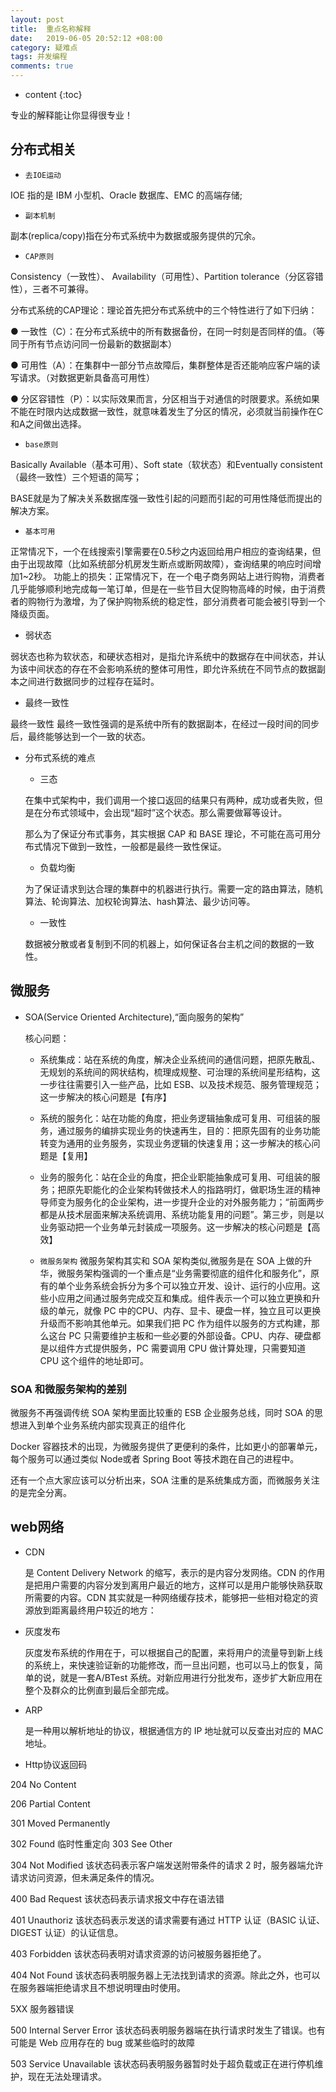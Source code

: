 ```yaml
---
layout: post
title:  重点名称解释
date:   2019-06-05 20:52:12 +08:00
category: 疑难点
tags: 并发编程
comments: true
---
```


* content
{:toc}


专业的解释能让你显得很专业！











## 分布式相关

- `去IOE运动`

 IOE 指的是 IBM 小型机、Oracle 数据库、EMC 的高端存储;

- `副本机制`

 副本(replica/copy)指在分布式系统中为数据或服务提供的冗余。

- `CAP原则`

 Consistency（一致性）、 Availability（可用性）、Partition tolerance（分区容错性），三者不可兼得。

 分布式系统的CAP理论：理论首先把分布式系统中的三个特性进行了如下归纳：

 ● 一致性（C）：在分布式系统中的所有数据备份，在同一时刻是否同样的值。（等同于所有节点访问同一份最新的数据副本）

 ● 可用性（A）：在集群中一部分节点故障后，集群整体是否还能响应客户端的读写请求。（对数据更新具备高可用性）

 ● 分区容错性（P）：以实际效果而言，分区相当于对通信的时限要求。系统如果不能在时限内达成数据一致性，就意味着发生了分区的情况，必须就当前操作在C和A之间做出选择。

- `base原则`

 Basically Available（基本可用）、Soft state（软状态）和Eventually consistent（最终一致性）三个短语的简写；

 BASE就是为了解决关系数据库强一致性引起的问题而引起的可用性降低而提出的解决方案。

 - `基本可用`

 正常情况下，一个在线搜索引擎需要在0.5秒之内返回给用户相应的查询结果，但由于出现故障（比如系统部分机房发生断点或断网故障），查询结果的响应时间增加1~2秒。 功能上的损失：正常情况下，在一个电子商务网站上进行购物，消费者几乎能够顺利地完成每一笔订单，但是在一些节目大促购物高峰的时候，由于消费者的购物行为激增，为了保护购物系统的稳定性，部分消费者可能会被引导到一个降级页面。

 - 弱状态

 弱状态也称为软状态，和硬状态相对，是指允许系统中的数据存在中间状态，并认为该中间状态的存在不会影响系统的整体可用性，即允许系统在不同节点的数据副本之间进行数据同步的过程存在延时。

 - 最终一致性

 最终一致性 最终一致性强调的是系统中所有的数据副本，在经过一段时间的同步后，最终能够达到一个一致的状态。

- 分布式系统的难点

  - 三态

  在集中式架构中，我们调用一个接口返回的结果只有两种，成功或者失败，但是在分布式领域中，会出现“超时”这个状态。那么需要做幂等设计。

  那么为了保证分布式事务，其实根据 CAP 和 BASE 理论，不可能在高可用分布式情况下做到一致性，一般都是最终一致性保证。

  - 负载均衡

  为了保证请求到达合理的集群中的机器进行执行。需要一定的路由算法，随机算法、轮询算法、加权轮询算法、hash算法、最少访问等。

  - 一致性

  数据被分散或者复制到不同的机器上，如何保证各台主机之间的数据的一致性。

## 微服务

- SOA(Service Oriented Architecture),“面向服务的架构”

  核心问题：

  - 系统集成：站在系统的角度，解决企业系统间的通信问题，把原先散乱、无规划的系统间的网状结构，梳理成规整、可治理的系统间星形结构，这一步往往需要引入一些产品，比如 ESB、以及技术规范、服务管理规范；这一步解决的核心问题是【有序】

  - 系统的服务化：站在功能的角度，把业务逻辑抽象成可复用、可组装的服务，通过服务的编排实现业务的快速再生，目的：把原先固有的业务功能转变为通用的业务服务，实现业务逻辑的快速复用；这一步解决的核心问题是【复用】

  - 业务的服务化：站在企业的角度，把企业职能抽象成可复用、可组装的服务；把原先职能化的企业架构转做技术人的指路明灯，做职场生涯的精神导师变为服务化的企业架构，进一步提升企业的对外服务能力；“前面两步都是从技术层面来解决系统调用、系统功能复用的问题”。第三步，则是以业务驱动把一个业务单元封装成一项服务。这一步解决的核心问题是【高效】

  - `微服务架构` 微服务架构其实和 SOA 架构类似,微服务是在 SOA 上做的升华，微服务架构强调的一个重点是“业务需要彻底的组件化和服务化”，原有的单个业务系统会拆分为多个可以独立开发、设计、运行的小应用。这些小应用之间通过服务完成交互和集成。组件表示一个可以独立更换和升级的单元，就像 PC 中的CPU、内存、显卡、硬盘一样，独立且可以更换升级而不影响其他单元。如果我们把 PC 作为组件以服务的方式构建，那么这台 PC 只需要维护主板和一些必要的外部设备。CPU、内存、硬盘都是以组件方式提供服务，PC 需要调用 CPU 做计算处理，只需要知道 CPU 这个组件的地址即可。

### SOA 和微服务架构的差别

  微服务不再强调传统 SOA 架构里面比较重的 ESB 企业服务总线，同时 SOA 的思想进入到单个业务系统内部实现真正的组件化

  Docker 容器技术的出现，为微服务提供了更便利的条件，比如更小的部署单元，每个服务可以通过类似 Node或者 Spring Boot 等技术跑在自己的进程中。

  还有一个点大家应该可以分析出来，SOA 注重的是系统集成方面，而微服务关注的是完全分离。  

## web网络

- CDN

  是 Content Delivery Network 的缩写，表示的是内容分发网络。CDN 的作用是把用户需要的内容分发到离用户最近的地方，这样可以是用户能够快熟获取所需要的内容。CDN 其实就是一种网络缓存技术，能够把一些相对稳定的资源放到距离最终用户较近的地方：  

- 灰度发布

  灰度发布系统的作用在于，可以根据自己的配置，来将用户的流量导到新上线的系统上，来快速验证新的功能修改，而一旦出问题，也可以马上的恢复，简单的说，就是一套A/BTest 系统。对新应用进行分批发布，逐步扩大新应用在整个及群众的比例直到最后全部完成。

- ARP

  是一种用以解析地址的协议，根据通信方的 IP 地址就可以反查出对应的 MAC 地址。

- Http协议返回码

204 No Content

206 Partial Content

301 Moved Permanently

302 Found 临时性重定向 303 See Other

304 Not Modified 该状态码表示客户端发送附带条件的请求 2 时，服务器端允许请求访问资源，但未满足条件的情况。

400 Bad Request 该状态码表示请求报文中存在语法错

401 Unauthoriz 该状态码表示发送的请求需要有通过 HTTP 认证（BASIC 认证、DIGEST 认证）的认证信息。

403 Forbidden 该状态码表明对请求资源的访问被服务器拒绝了。

404 Not Found 该状态码表明服务器上无法找到请求的资源。除此之外，也可以在服务器端拒绝请求且不想说明理由时使用。

5XX 服务器错误

500 Internal Server Error 该状态码表明服务器端在执行请求时发生了错误。也有可能是 Web 应用存在的 bug 或某些临时的故障

503 Service Unavailable 该状态码表明服务器暂时处于超负载或正在进行停机维护，现在无法处理请求。

